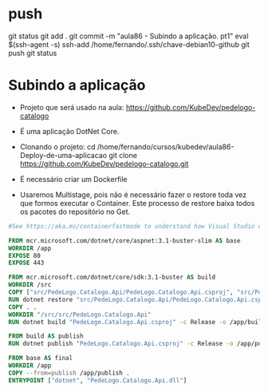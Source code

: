 
# ##############################################################################################################################################################
# ##############################################################################################################################################################
# ##############################################################################################################################################################
# ##############################################################################################################################################################
# push

git status
git add .
git commit -m "aula86 - Subindo a aplicação. pt1"
eval $(ssh-agent -s)
ssh-add /home/fernando/.ssh/chave-debian10-github
git push
git status


# ##############################################################################################################################################################
# ##############################################################################################################################################################
# ##############################################################################################################################################################
# ##############################################################################################################################################################
# Subindo a aplicação

- Projeto que será usado na aula:
<https://github.com/KubeDev/pedelogo-catalogo>

- É uma aplicação DotNet Core.

- Clonando o projeto:
cd /home/fernando/cursos/kubedev/aula86-Deploy-de-uma-aplicacao
git clone https://github.com/KubeDev/pedelogo-catalogo.git



- É necessário criar um Dockerfile
- Usaremos Multistage, pois não é necessário fazer o restore toda vez que formos executar o Container. Este processo de restore baixa todos os pacotes do repositório no Get.


~~~~Dockerfile
#See https://aka.ms/containerfastmode to understand how Visual Studio uses this Dockerfile to build your images for faster debugging.

FROM mcr.microsoft.com/dotnet/core/aspnet:3.1-buster-slim AS base
WORKDIR /app
EXPOSE 80
EXPOSE 443

FROM mcr.microsoft.com/dotnet/core/sdk:3.1-buster AS build
WORKDIR /src
COPY ["src/PedeLogo.Catalogo.Api/PedeLogo.Catalogo.Api.csproj", "src/PedeLogo.Catalogo.Api/"]
RUN dotnet restore "src/PedeLogo.Catalogo.Api/PedeLogo.Catalogo.Api.csproj"
COPY . .
WORKDIR "/src/src/PedeLogo.Catalogo.Api"
RUN dotnet build "PedeLogo.Catalogo.Api.csproj" -c Release -o /app/build

FROM build AS publish
RUN dotnet publish "PedeLogo.Catalogo.Api.csproj" -c Release -o /app/publish

FROM base AS final
WORKDIR /app
COPY --from=publish /app/publish .
ENTRYPOINT ["dotnet", "PedeLogo.Catalogo.Api.dll"]
~~~~
